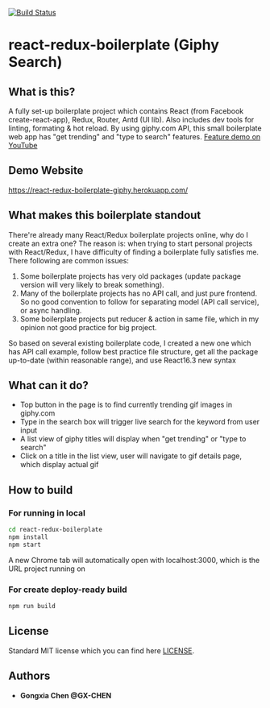 [![Build Status](https://travis-ci.com/GX-CHEN/react-redux-boilerplate.svg?branch=master)](https://travis-ci.com/GX-CHEN/react-redux-boilerplate)

# react-redux-boilerplate (Giphy Search)

## What is this?
A fully set-up boilerplate project which contains React (from Facebook create-react-app), Redux, Router, Antd (UI lib). Also includes dev tools for linting, formating & hot reload. By using giphy.com API, this small boilerplate web app has "get trending" and "type to search" features. [Feature demo on YouTube](https://www.youtube.com/watch?v=ZwCdY2dPlNU&lc=z233czmqik3dzzqenacdp434fdr5g4ltrwzs0tljd3lw03c010c)

## Demo Website

https://react-redux-boilerplate-giphy.herokuapp.com/

## What makes this boilerplate standout

There're already many React/Redux boilerplate projects online, why do I create an extra one? The reason is: when trying to start personal projects with React/Redux, I have difficulty of finding a boilerplate fully satisfies me. There following are common issues:

1.  Some boilerplate projects has very old packages (update package version will very likely to break something).
2.  Many of the boilerplate projects has no API call, and just pure frontend. So no good convention to follow for separating model (API call service), or async handling.
3.  Some boilerplate projects put reducer & action in same file, which in my opinion not good practice for big project.

So based on several existing boilerplate code, I created a new one which has API call example, follow best practice file structure, get all the package up-to-date (within reasonable range), and use React16.3 new syntax

## What can it do?
- Top button in the page is to find currently trending gif images in giphy.com
- Type in the search box will trigger live search for the keyword from user input
- A list view of giphy titles will display when "get trending" or "type to search"
- Click on a title in the list view, user will navigate to gif details page, which display actual gif


## How to build

### For running in local

```bash
cd react-redux-boilerplate
npm install
npm start
```

A new Chrome tab will automatically open with localhost:3000, which is the URL project running on

### For create deploy-ready build

```bash
npm run build
```

## License

Standard MIT license which you can find here [LICENSE](./LICENSE).

## Authors

- **Gongxia Chen @GX-CHEN** 

